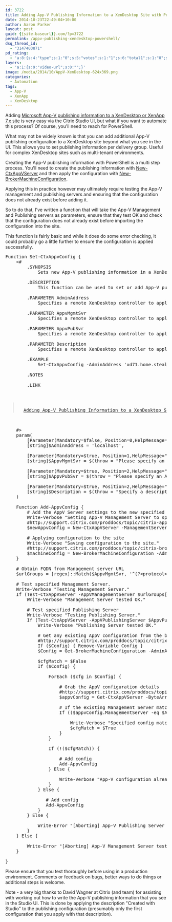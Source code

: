 ```yaml
---
id: 3722
title: Adding App-V Publishing Information to a XenDesktop Site with PowerShell
date: 2014-10-23T22:49:04+10:00
author: Aaron Parker
layout: post
guid: {{site.baseurl}}.com/?p=3722
permalink: /appv-publishing-xendesktop-powershell/
dsq_thread_id:
  - "3147403871"
pd_rating:
  - 'a:8:{s:4:"type";s:1:"0";s:5:"votes";s:1:"1";s:6:"total1";s:1:"0";s:6:"total2";s:1:"0";s:6:"total3";s:1:"0";s:6:"total4";s:1:"0";s:6:"total5";s:1:"1";s:7:"average";s:6:"5.0000";}'
layers:
  - 'a:1:{s:9:"video-url";s:0:"";}'
image: /media/2014/10/AppV-XenDesktop-624x369.png
categories:
  - Automation
tags:
  - App-V
  - XenApp
  - XenDesktop
---
```

Adding [Microsoft App-V publishing information to a XenDesktop or XenApp 7.x site](http://support.citrix.com/proddocs/topic/xenapp-xendesktop-76/xad-app-v.html) is very easy via the Citrix Studio UI, but what if you want to automate this process? Of course, you'll need to reach for PowerShell.

What may not be widely known is that you can add additional App-V publishing configuration to a XenDesktop site beyond what you see in the UI. This allows you to set publishing information per delivery group. Useful for complex XenDesktop sites such as multi-tenant environments.

Creating the App-V publishing information with PowerShell is a multi step process. You'll need to create the publishing information with [New-CtxAppVServer](http://support.citrix.com/proddocs/topic/citrix-appv-admin-v1-xd75/new-ctxappvserver-xd75.html) and then apply the configuration with [New-BrokerMachineConfiguration](http://support.citrix.com/proddocs/topic/citrix-broker-admin-v2-xd75/new-brokermachineconfiguration-xd75.html).

Applying this in practice however may ultimately require testing the App-V management and publishing servers and ensuring that the configuration does not already exist before adding it.

So to do that, I've written a function that will take the App-V Management and Publishing servers as parameters, ensure that they test OK and check that the configuration does not already exist before importing the configuration into the site.

This function is fairly basic and while it does do some error checking, it could probably go a little further to ensure the configuration is applied successfully.

<pre class="lang:ps decode:true" title="Add App-V Publishing information to a XenDesktop site">Function Set-CtxAppvConfig {
    &lt;#
        .SYNOPSIS
            Sets new App-V publishing information in a XenDesktop site.
 
        .DESCRIPTION
            This function can be used to set or add App-V publishing information in a XenDesktop or XenApp 7.x site.
 
        .PARAMETER AdminAddress
            Specifies a remote XenDesktop controller to apply the configuration against. If omitted, the local host will be used instead.
 
        .PARAMETER AppvMgmtSvr
            Specifies a remote XenDesktop controller to apply the configuration against. If omitted, the local host will be used instead.
 
        .PARAMETER AppvPubSvr
            Specifies a remote XenDesktop controller to apply the configuration against. If omitted, the local host will be used instead.
 
        .PARAMETER Description
            Specifies a remote XenDesktop controller to apply the configuration against. If omitted, the local host will be used instead.
 
        .EXAMPLE
            Set-CtxAppvConfig -AdminAddress 'xd71.home.stealthpuppy.com' -AppvMgmtSvr 'http://appv1:8080' -AppvPubSvr 'http://appv1:80' -Description 'Created by PowerShell'
 
        .NOTES
 
        .LINK
            

<blockquote class="wp-embedded-content" data-secret="G83Mrh3a9x">
  <a href="{{site.baseurl}}.com/appv-publishing-xendesktop-powershell/">Adding App-V Publishing Information to a XenDesktop Site with PowerShell</a>
</blockquote>
 
    #&gt;
    param(
        [Parameter(Mandatory=$false, Position=0,HelpMessage="XenDesktop Controller address.")]
        [string]$AdminAddress = 'localhost',

        [Parameter(Mandatory=$true, Position=1,HelpMessage="Microsoft App-V Management Server address.")]
        [string]$AppvMgmtSvr = $(throw = "Please specify an App-V Management Server address."),

        [Parameter(Mandatory=$true, Position=2,HelpMessage="Microsoft App-V Publishing Server address.")]
        [string]$AppvPubSvr = $(throw = "Please specify an App-V Publishing Server address."),

        [Parameter(Mandatory=$true, Position=2,HelpMessage="App-V publishing configuration description.")]
        [string]$Description = $(throw = "Specify a description to apply to the App-V publishing information. Specify 'Created by Studio' to set the App-V publishing inforamtion viewed in Citrix Studio.")
    )

    Function Add-AppvConfig {
        # Add the AppV Server settings to the new specified settings
        Write-Verbose "Setting App-V Management Server to specified URI."
        #http://support.citrix.com/proddocs/topic/citrix-appv-admin-v1-xd71/new-ctxappvserver-xd71.html
        $newAppvConfig = New-CtxAppVServer -ManagementServer $AppvMgmtSvr -PublishingServer $AppvPubSvr

        # Applying configuration to the site
        Write-Verbose "Saving configuration to the site."
        #http://support.citrix.com/proddocs/topic/citrix-broker-admin-v2-xd75/new-brokermachineconfiguration-xd75.html
        $machineConfig = New-BrokerMachineConfiguration -AdminAddress $AdminAddress -ConfigurationSlotUid 3 -LeafName 1 -Description "Created by Studio" -Policy $newAppvConfig -Verbose
    }

    # Obtain FQDN from Management server URL
    $urlGroups = [regex]::Match($AppvMgmtSvr, '^(?&lt;protocol&gt;(http|https))://(?&lt;fqdn&gt;([^:]*))((:(?&lt;port&gt;\d+))?)').Groups

    # Test specified Management Server.
    Write-Verbose "Testing Management Server."
    If (Test-CtxAppVServer -AppVManagementServer $urlGroups["fqdn"].Value -ErrorAction SilentlyContinue -ErrorVariable $manError) {
        Write-Verbose "Management Server tested OK."

        # Test specified Publishing Server
        Write-Verbose "Testing Publishing Server."
        If (Test-CtxAppVServer -AppVPublishingServer $AppvPubSvr -ErrorAction SilentlyContinue -ErrorVariable $pubError) {
            Write-Verbose "Publishing Server tested OK."
        
            # Get any existing AppV configuration from the broker
            #http://support.citrix.com/proddocs/topic/citrix-broker-admin-v2-xd71/get-brokermachineconfiguration-xd71.html
            If ($Config) { Remove-Variable Config }
            $Config = Get-BrokerMachineConfiguration -AdminAddress $AdminAddress -Name AppV* -ErrorAction SilentlyContinue

            $cfgMatch = $False
            If ($Config) {

                ForEach ($cfg in $Config) {

                    # Grab the AppV configuration details
                    #http://support.citrix.com/proddocs/topic/citrix-appv-admin-v1-xd71/get-ctxappvserver-xd71.html
                    $appvConfig = Get-CtxAppVServer -ByteArray $cfg.Policy

                    # If the existing Management Server matches the specified Management Server
                    If (($appvConfig.ManagementServer -eq $AppvMgmtSvr) -and ($appvConfig.PublishingServer -eq $AppvPubSvr)) {
                    
                        Write-Verbose "Specified config matches existing config."
                        $cfgMatch = $True
                    }
                }

                If (!($cfgMatch)) {

                    # Add config
                    Add-AppvConfig
                } Else {

                    Write-Verbose "App-V configuration already exists."
                }
            } Else {

               # Add config
               Add-AppvConfig 
            }
        } Else {

            Write-Error "[Aborting] App-V Publishing Server test failed with: $pubError"
        }
    } Else {

        Write-Error "[Aborting] App-V Management Server test failed with: $manError"
    }

}</pre>

Please ensure that you test thoroughly before using in a production environment. Comments or feedback on bugs, better ways to do things or additional steps is welcome.

Note - a very big thanks to David Wagner at Citrix (and team) for assisting with working out how to write the App-V publishing information that you see in the Studio UI. This is done by applying the description "Created with Studio" to the publishing configuration (presumably only the first configuration that you apply with that description).
